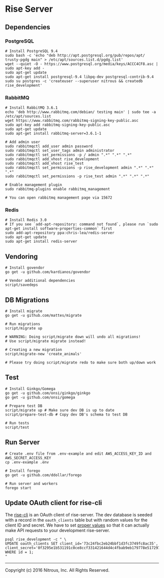 Rise Server
===========

## Dependencies

### PostgreSQL

```shell
# Install PostgreSQL 9.4
sudo bash -c 'echo "deb http://apt.postgresql.org/pub/repos/apt/ trusty-pgdg main" > /etc/apt/sources.list.d/pgdg.list'
wget --quiet -O - https://www.postgresql.org/media/keys/ACCC4CF8.asc | sudo apt-key add -
sudo apt-get update
sudo apt-get install postgresql-9.4 libpq-dev postgresql-contrib-9.4
sudo su postgres -c 'createuser --superuser nitrous && createdb rise_development'
```

### RabbitMQ

```shell
# Install RabbitMQ 3.6.1
echo 'deb http://www.rabbitmq.com/debian/ testing main' | sudo tee -a /etc/apt/sources.list
wget https://www.rabbitmq.com/rabbitmq-signing-key-public.asc
sudo apt-key add rabbitmq-signing-key-public.asc
sudo apt-get update
sudo apt-get install rabbitmq-server=3.6.1-1

# Add admin user
sudo rabbitmqctl add_user admin password
sudo rabbitmqctl set_user_tags admin administrator
sudo rabbitmqctl set_permissions -p / admin ".*" ".*" ".*"
sudo rabbitmqctl add_vhost rise_development
sudo rabbitmqctl add_vhost rise_test
sudo rabbitmqctl set_permissions -p rise_development admin ".*" ".*" ".*"
sudo rabbitmqctl set_permissions -p rise_test admin ".*" ".*" ".*"

# Enable management plugin
sudo rabbitmq-plugins enable rabbitmq_management

# You can open rabbitmq management page via 15672
```

### Redis

```shell
# Install Redis 3.0
# If you see `add-apt-repository: command not found`, please run `sudo apt-get install software-properties-common` first
sudo add-apt-repository ppa:chris-lea/redis-server
sudo apt-get update
sudo apt-get install redis-server
```

## Vendoring

```shell
# Install govendor
go get -u github.com/kardianos/govendor

# Vendor additional dependencies
script/savedeps
```

## DB Migrations

```shell
# Install migrate
go get -u github.com/mattes/migrate

# Run migrations
script/migrate up

# WARNING: Doing script/migrate down will undo all migrations!
# Use script/migrate migrate instead!

# Creating a new migration
script/migrate-new 'create_animals'

# Please try doing script/migrate redo to make sure both up/down work
```

## Test

```shell
# Install Ginkgo/Gomega
go get -u github.com/onsi/ginkgo/ginkgo
go get -u github.com/onsi/gomega

# Prepare test DB
script/migrate up # Make sure dev DB is up to date
script/prepare-test-db # Copy dev DB's schema to test DB

# Run tests
script/test
```

## Run Server
```shell
# Create .env file from .env-example and edit AWS_ACCESS_KEY_ID and AWS_SECRET_ACCESS_KEY
cp .env-example .env

# Install forego
go get -u github.com/ddollar/forego

# Run server and workers
forego start
```

## Update OAuth client for rise-cli

The [rise-cli](https://github.com/nitrous-io/rise-cli-go) is an OAuth client of rise-server. The dev database is seeded with a record in the `oauth_clients` table but with random values for the client ID and secret. We have to set [proper values](https://github.com/nitrous-io/rise-cli-go/blob/master/script/build) so that it can actually make API requests to your development rise-server.

```shell
psql rise_development -c " \
UPDATE oauth_clients SET client_id='73c24fbc2eb24bbf1d3fc3749fc8ac35', client_secret='0f3295e1b531191c0ce8ccf331421644d4c4fbab9eb179778e5172977bf0238cdbf4b3afe1ead11b9892ce8806e87cc1acc10263dfdade879a05b931809690a1' WHERE id = 1;
"
```


- - -
Copyright (c) 2016 Nitrous, Inc. All Rights Reserved.
